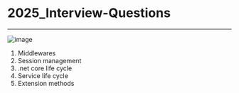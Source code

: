 # 2025_Interview-Questions
--------------------------

![image](https://github.com/user-attachments/assets/e8242168-73e2-46e6-a80c-297d6755e65b)


1) Middlewares
2) Session management 
3) .net core life cycle 
4) Service life cycle
5) Extension methods
